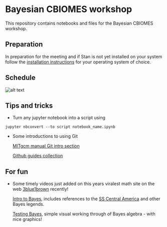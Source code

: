 # Bayesian CBIOMES workshop

This repository contains notebooks and files for the Bayesian CBIOMES workshop.

## Preparation

In preparation for the meeting and if Stan is not yet installed on your system follow the [installation instructions](installation/) for your operating system of choice.

## Schedule

![alt text](https://github.com/jpmattern/bayesian_cbiomes/blob/master/schedule.png)

## Tips and tricks

 * Turn any jupyter notebook into a script using
 ```
 jupyter nbconvert --to script notebook_name.ipynb
 ```

 * Some introductions to using Git 
 
   [MITgcm manual Git intro section](https://mitgcm.readthedocs.io/en/latest/contributing/contributing.html#detailed-guide-for-those-less-familiar-with-git-and-github)
   
   [Github guides collection](https://guides.github.com)
   
   
## For fun
   
 * Some timely videos just added on this years viralest math site on the web [3blue1brown](https://www.3blue1brown.com) recently!
 
   [Intro to Bayes](https://www.youtube.com/watch?v=HZGCoVF3YvM), includes references to the [SS Central America](https://en.wikipedia.org/wiki/SS_Central_America) and other Bayes legends.
   
   [Testing Bayes](https://www.youtube.com/watch?v=U_85TaXbeIo), simple visual working through of Bayes algebra - with nice graphics!


